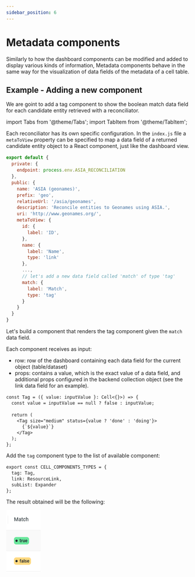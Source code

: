 ```yaml
---
sidebar_position: 6
---
```


# Metadata components
Similarly to how the dashboard components can be modified and added to display various kinds of information, Metadata components behave in the same way for the visualization of data fields of the metadata of a cell table.

## Example - Adding a new component
We are goint to add a tag component to show the boolean match data field for each candidate entity retrieved with a reconciliator.

import Tabs from '@theme/Tabs';
import TabItem from '@theme/TabItem';

<Tabs>
<TabItem value="backend" label="Backend">

Each reconciliator has its own specific configuration. In the `index.js` file a `metaToView` property can be specified to map a data field of a returned candidate entity object to a React component, just like the dashboard view.

```js title="services/reconciliators/asiaGeonames"
export default {
  private: {
    endpoint: process.env.ASIA_RECONCILIATION
  },
  public: {
    name: 'ASIA (geonames)',
    prefix: 'geo',
    relativeUrl: '/asia/geonames',
    description: 'Reconcile entities to Geonames using ASIA.',
    uri: 'http://www.geonames.org/',
    metaToView: {
      id: {
        label: 'ID',
      },
      name: {
        label: 'Name',
        type: 'link'
      },
      ...,
      // let's add a new data field called 'match' of type 'tag'
      match: {
        label: 'Match',
        type: 'tag'
      }
    }
  }
}
```

</TabItem>
<TabItem value="frontend" label="Frontend">

Let's build a component that renders the tag component given the `match` data field. 

Each component receives as input:
- row: row of the dashboard containing each data field for the current object (table/dataset)
- props: contains a value, which is the exact value of a data field, and additional props configured in the backend collection object (see the link data field for an example).

```tsx
const Tag = ({ value: inputValue }: Cell<{}>) => {
  const value = inputValue == null ? false : inputValue;

  return (
    <Tag size="medium" status={value ? 'done' : 'doing'}>
      {`${value}`}
    </Tag>
  );
};
```

Add the `tag` component type to the list of available component:

```tsx title="pages/Viewer/TableViewer/MetadataDialog/componentsConfig.tsx"
export const CELL_COMPONENTS_TYPES = {
  tag: Tag,
  link: ResourceLink,
  subList: Expander
};
```

</TabItem>
</Tabs>

The result obtained will be the following:

<div style={{textAlign: 'center'}}>
  <img src="/img/meta-component-res.png" />
</div>